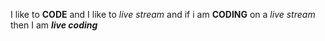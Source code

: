 I like to **CODE** and I like to _live stream_ and if i am __CODING__ on a *live stream* then I am __*live coding*__
